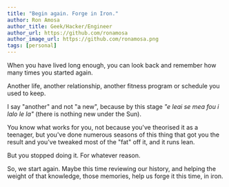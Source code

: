 ```yaml
---
title: "Begin again. Forge in Iron."
author: Ron Amosa
author_title: Geek/Hacker/Engineer
author_url: https://github.com/ronamosa
author_image_url: https://github.com/ronamosa.png
tags: [personal]
---
```


When you have lived long enough, you can look back and remember how many times you started again.

Another life, another relationship, another fitness program or schedule you used to keep.

I say "another" and not "a new", because by this stage *"e leai se mea fou i lalo le la"* (there is nothing new under the Sun).

You know what works for you, not because you've theorised it as a teenager, but you've done numerous seasons of this thing that got you the result and you've tweaked most of the "fat" off it, and it runs lean.

But you stopped doing it. For whatever reason.

So, we start again. Maybe this time reviewing our history, and helping the weight of that knowledge, those memories, help us forge it this time, in iron.
